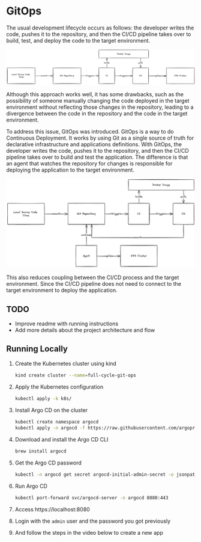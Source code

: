# GitOps

The usual development lifecycle occurs as follows: the developer writes the code, pushes it to the repository, and then the CI/CD pipeline takes over to build, test, and deploy the code to the target environment.

![Development Lifecycle](./docs/images/without-gitops.png)

Although this approach works well, it has some drawbacks, such as the possibility of someone manually changing the code deployed in the target environment without reflecting those changes in the repository, leading to a divergence between the code in the repository and the code in the target environment.

To address this issue, GitOps was introduced. GitOps is a way to do Continuous Deployment. It works by using Git as a single source of truth for declarative infrastructure and applications definitions. With GitOps, the developer writes the code, pushes it to the repository, and then the CI/CD pipeline takes over to build and test the application. The difference is that an agent that watches the repository for changes is responsible for deploying the application to the target environment.

![Development Lifecycle with GitOps](./docs/images/with-gitops.png)

This also reduces coupling between the CI/CD process and the target environment. Since the CI/CD pipeline does not need to connect to the target environment to deploy the application.

## TODO

- Improve readme with running instructions
- Add more details about the project architecture and flow

## Running Locally

1. Create the Kubernetes cluster using kind

   ```bash
   kind create cluster --name=full-cycle-git-ops
   ```

1. Apply the Kubernetes configuration

   ```bash
   kubectl apply -k k8s/
   ```

1. Install Argo CD on the cluster

   ```bash
   kubectl create namespace argocd
   kubectl apply -n argocd -f https://raw.githubusercontent.com/argoproj/argo-cd/stable/manifests/install.yaml
   ```

1. Download and install the Argo CD CLI

   ```bash
   brew install argocd
   ```

1. Get the Argo CD password

   ```bash
   kubectl -n argocd get secret argocd-initial-admin-secret -o jsonpath="{.data.password}" | base64 -d
   ```

1. Run Argo CD

   ```bash
   kubectl port-forward svc/argocd-server -n argocd 8080:443
   ```

1. Access https://localhost:8080
1. Login with the `admin` user and the password you got previously
1. And follow the steps in the video below to create a new app
